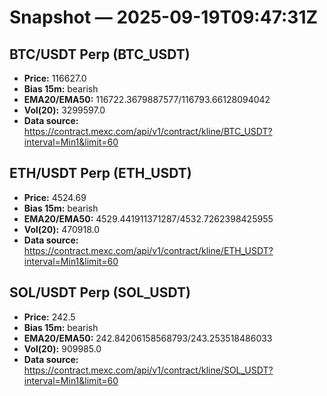 # Snapshot — 2025-09-19T09:47:31Z

## BTC/USDT Perp (BTC_USDT)
- **Price:** 116627.0
- **Bias 15m:** bearish
- **EMA20/EMA50:** 116722.3679887577/116793.66128094042
- **Vol(20):** 3299597.0
- **Data source:** https://contract.mexc.com/api/v1/contract/kline/BTC_USDT?interval=Min1&limit=60

## ETH/USDT Perp (ETH_USDT)
- **Price:** 4524.69
- **Bias 15m:** bearish
- **EMA20/EMA50:** 4529.441911371287/4532.7262398425955
- **Vol(20):** 470918.0
- **Data source:** https://contract.mexc.com/api/v1/contract/kline/ETH_USDT?interval=Min1&limit=60

## SOL/USDT Perp (SOL_USDT)
- **Price:** 242.5
- **Bias 15m:** bearish
- **EMA20/EMA50:** 242.84206158568793/243.253518486033
- **Vol(20):** 909985.0
- **Data source:** https://contract.mexc.com/api/v1/contract/kline/SOL_USDT?interval=Min1&limit=60
